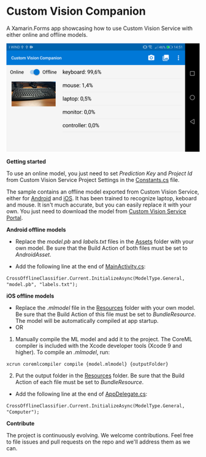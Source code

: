 # Custom Vision Companion

A Xamarin.Forms app showcasing how to use Custom Vision Service with either online and offline models.

![A screenshot of the Android version](https://raw.githubusercontent.com/DotNetToscana/CustomVisionCompanion/master/Screenshots/Android-1.png)

**Getting started**

To use an online model, you just need to set *Prediction Key* and *Project Id* from Custom Vision Service Project Settings  in the [Constants.cs](https://github.com/DotNetToscana/CustomVisionCompanion/blob/master/Src/CustomVisionCompanion/CustomVisionCompanion/Common/Constants.cs) file.

The sample contains an offline model exported from Custom Vision Service, either for [Android](https://github.com/DotNetToscana/CustomVisionCompanion/tree/master/Src/CustomVisionCompanion/CustomVisionCompanion.Android/Assets) and [iOS](https://github.com/DotNetToscana/CustomVisionCompanion/blob/master/Src/CustomVisionCompanion/CustomVisionCompanion.iOS/Computer.mlmodel). It has been trained to recognize laptop, keboard and mouse. It isn't much accurate, but you can easily replace it with your own. You just need to download the model from [Custom Vision Service Portal](https://docs.microsoft.com/en-us/azure/cognitive-services/custom-vision-service/export-your-model).

**Android offline models**

- Replace the *model.pb* and *labels.txt* files in the [Assets](https://github.com/DotNetToscana/CustomVisionCompanion/tree/master/Src/CustomVisionCompanion/CustomVisionCompanion.Android/Assets) folder with your own model. Be sure that the Build Action of both files must be set to *AndroidAsset*.

- Add the following line at the end of [MainActivity.cs](https://github.com/DotNetToscana/CustomVisionCompanion/blob/master/Src/CustomVisionCompanion/CustomVisionCompanion.Android/MainActivity.cs):

```
CrossOfflineClassifier.Current.InitializeAsync(ModelType.General, "model.pb", "labels.txt");
```

**iOS offline models**

- Replace the *.mlmodel* file in the [Resources](https://github.com/DotNetToscana/CustomVisionCompanion/tree/master/Src/CustomVisionCompanion/CustomVisionCompanion.iOS/Resources) folder with your own model. Be sure that the Build Action of this file must be set to *BundleResource*. The model will be automatically compiled at app startup.
- OR
1. Manually compile the ML model and add it to the project. The CoreML compiler is included with the Xcode developer tools (Xcode 9 and higher). To compile an *.mlmodel*, run:

```
xcrun coremlcompiler compile {model.mlmodel} {outputFolder}
```

2. Put the output folder in the [Resources](https://github.com/DotNetToscana/CustomVisionCompanion/tree/master/Src/CustomVisionCompanion/CustomVisionCompanion.iOS/Resources/Computer.mlmodelc) folder. Be sure that the Build Action of each file must be set to *BundleResource*.

- Add the following line at the end of [AppDelegate.cs](https://github.com/DotNetToscana/CustomVisionCompanion/blob/master/Src/CustomVisionCompanion/CustomVisionCompanion.iOS/AppDelegate.cs):

```
CrossOfflineClassifier.Current.InitializeAsync(ModelType.General, "Computer");
```

**Contribute**

The project is continuously evolving. We welcome contributions. Feel free to file issues and pull requests on the repo and we'll address them as we can.
